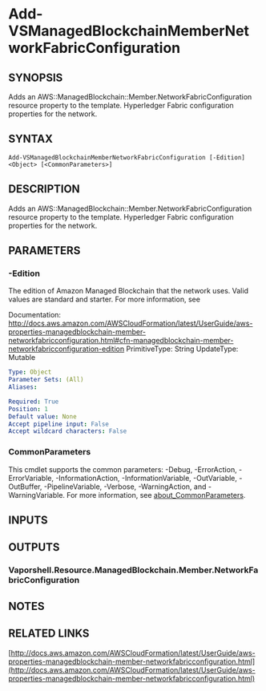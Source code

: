 # Add-VSManagedBlockchainMemberNetworkFabricConfiguration

## SYNOPSIS
Adds an AWS::ManagedBlockchain::Member.NetworkFabricConfiguration resource property to the template.
Hyperledger Fabric configuration properties for the network.

## SYNTAX

```
Add-VSManagedBlockchainMemberNetworkFabricConfiguration [-Edition] <Object> [<CommonParameters>]
```

## DESCRIPTION
Adds an AWS::ManagedBlockchain::Member.NetworkFabricConfiguration resource property to the template.
Hyperledger Fabric configuration properties for the network.

## PARAMETERS

### -Edition
The edition of Amazon Managed Blockchain that the network uses.
Valid values are standard and starter.
For more information, see

Documentation: http://docs.aws.amazon.com/AWSCloudFormation/latest/UserGuide/aws-properties-managedblockchain-member-networkfabricconfiguration.html#cfn-managedblockchain-member-networkfabricconfiguration-edition
PrimitiveType: String
UpdateType: Mutable

```yaml
Type: Object
Parameter Sets: (All)
Aliases:

Required: True
Position: 1
Default value: None
Accept pipeline input: False
Accept wildcard characters: False
```

### CommonParameters
This cmdlet supports the common parameters: -Debug, -ErrorAction, -ErrorVariable, -InformationAction, -InformationVariable, -OutVariable, -OutBuffer, -PipelineVariable, -Verbose, -WarningAction, and -WarningVariable. For more information, see [about_CommonParameters](http://go.microsoft.com/fwlink/?LinkID=113216).

## INPUTS

## OUTPUTS

### Vaporshell.Resource.ManagedBlockchain.Member.NetworkFabricConfiguration
## NOTES

## RELATED LINKS

[http://docs.aws.amazon.com/AWSCloudFormation/latest/UserGuide/aws-properties-managedblockchain-member-networkfabricconfiguration.html](http://docs.aws.amazon.com/AWSCloudFormation/latest/UserGuide/aws-properties-managedblockchain-member-networkfabricconfiguration.html)

